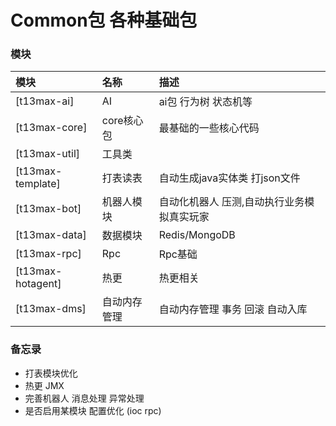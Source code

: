 
# Common包 各种基础包

### 模块

| 模块                | 名称      | 描述                     |  
|:------------------|:--------|:-----------------------|
| [t13max-ai]       | AI      | ai包 行为树 状态机等           |
| [t13max-core]     | core核心包 | 最基础的一些核心代码             |
| [t13max-util]     | 工具类     |                        |
| [t13max-template] | 打表读表    | 自动生成java实体类 打json文件    |
| [t13max-bot]      | 机器人模块   | 自动化机器人 压测,自动执行业务模拟真实玩家 |
| [t13max-data]     | 数据模块    | Redis/MongoDB          |
| [t13max-rpc]      | Rpc     | Rpc基础                  |
| [t13max-hotagent] | 热更      | 热更相关                   |
| [t13max-dms]      | 自动内存管理  | 自动内存管理 事务 回滚 自动入库      |

### 备忘录

* 打表模块优化
* 热更 JMX
* 完善机器人 消息处理 异常处理
* 是否启用某模块 配置优化 (ioc rpc)

